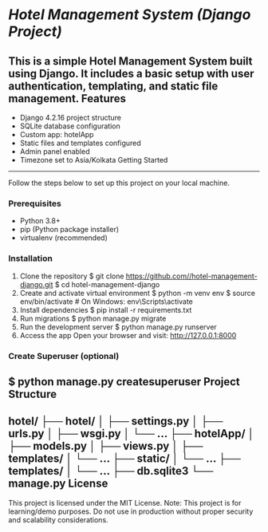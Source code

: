 *Hotel Management System (Django Project)*
=======================================
This is a simple Hotel Management System built using Django. It includes a basic setup with
user authentication, templating, and static file management.
Features
--------
- Django 4.2.16 project structure
- SQLite database configuration
- Custom app: hotelApp
- Static files and templates configured
- Admin panel enabled
- Timezone set to Asia/Kolkata
Getting Started
---------------
Follow the steps below to set up this project on your local machine.
### Prerequisites
- Python 3.8+
- pip (Python package installer)
- virtualenv (recommended)
### Installation
1. Clone the repository
$ git clone https://github.com//hotel-management-django.git
$ cd hotel-management-django
2. Create and activate virtual environment
$ python -m venv env
$ source env/bin/activate # On Windows: env\Scripts\activate
3. Install dependencies
$ pip install -r requirements.txt
4. Run migrations
$ python manage.py migrate
5. Run the development server
$ python manage.py runserver
6. Access the app
Open your browser and visit: http://127.0.0.1:8000
### Create Superuser (optional)
$ python manage.py createsuperuser
Project Structure
-----------------
hotel/
├── hotel/
│ ├── settings.py
│ ├── urls.py
│ ├── wsgi.py
│ └── ...
├── hotelApp/
│ ├── models.py
│ ├── views.py
│ ├── templates/
│ └── ...
├── static/
│ └── ...
├── templates/
│ └── ...
├── db.sqlite3
└── manage.py
License
-------
This project is licensed under the MIT License.
Note: This project is for learning/demo purposes. Do not use in production without proper
security and scalability considerations.
